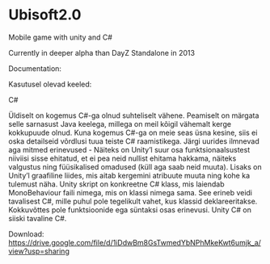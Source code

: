 # Ubisoft2.0
Mobile game with unity and C#

Currently in deeper alpha than DayZ Standalone in 2013



Documentation:

Kasutusel olevad keeled:

C# 


Üldiselt on kogemus C#-ga olnud suhteliselt vähene. Peamiselt on märgata selle sarnasust Java keelega, millega on meil kõigil vähemalt kerge kokkupuude olnud. 
Kuna kogemus C#-ga on meie seas üsna kesine, siis ei oska detailseid võrdlusi tuua teiste C# raamistikega. 
Järgi uurides ilmnevad aga mitmed erinevused - Näiteks on Unity’l suur osa funktsionaalsustest niiviisi sisse ehitatud, et ei pea neid nullist ehitama hakkama, näiteks valgustus ning füüsikalised omadused (küll aga saab neid muuta). Lisaks on Unity’l graafiline liides, mis aitab kergemini atribuute muuta ning kohe ka tulemust näha. 
Unity skript on konkreetne C# klass, mis laiendab MonoBehaviour faili nimega, mis on klassi nimega sama. See erineb veidi tavalisest C#, mille puhul pole tegelikult vahet, kus klassid deklareeritakse.
Kokkuvõttes pole funktsioonide ega süntaksi osas erinevusi. Unity C# on siiski tavaline C#.



Download: https://drive.google.com/file/d/1iDdwBm8GsTwmedYbNPhMkeKwt6umjk_a/view?usp=sharing




